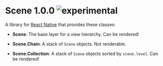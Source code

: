 
# Scene 1.0.0 ![experimental](https://img.shields.io/badge/stability-experimental-EC5315.svg?style=flat)

A library for [React Native](https://github.com/facebook/react-native) that provides these classes:

- **Scene**: The base layer for a view hierarchy. Can be rendered!

- **Scene.Chain**: A stack of `Scene` objects. Not renderable.

- **Scene.Collection**: A stack of `Scene` objects sorted by `scene.level`. Can be rendered!
